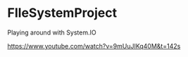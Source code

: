 # FIleSystemProject


Playing around with System.IO

https://www.youtube.com/watch?v=9mUuJIKq40M&t=142s